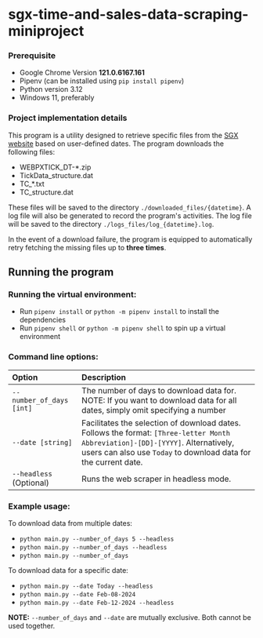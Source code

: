 # sgx-time-and-sales-data-scraping-miniproject

### Prerequisite

- Google Chrome Version **121.0.6167.161**
- Pipenv (can be installed using `pip install pipenv`)
- Python version 3.12
- Windows 11, preferably

### Project implementation details

This program is a utility designed to retrieve specific files from the [SGX website](https://www.sgx.com/research-education/derivatives) based on user-defined dates. The program downloads the following files:

- WEBPXTICK_DT-\*.zip
- TickData_structure.dat
- TC\_\*.txt
- TC_structure.dat

These files will be saved to the directory `./downloaded_files/{datetime}`. A log file will also be generated to record the program's activities. The log file will be saved to the directory `./logs_files/log_{datetime}.log`.

In the event of a download failure, the program is equipped to automatically retry fetching the missing files up to **three times**.

## Running the program

### Running the virtual environment:

- Run `pipenv install` or `python -m pipenv install` to install the dependencies
- Run `pipenv shell` or `python -m pipenv shell` to spin up a virtual environment

### Command line options:

| Option                   | Description                                                                                                                                                                                        |
| :----------------------- | :------------------------------------------------------------------------------------------------------------------------------------------------------------------------------------------------- |
| `--number_of_days [int]` | The number of days to download data for. NOTE: If you want to download data for all dates, simply omit specifying a number                                                                         |
| `--date [string]`        | Facilitates the selection of download dates. Follows the format: `[Three-letter Month Abbreviation]-[DD]-[YYYY]`. Alternatively, users can also use `Today` to download data for the current date. |
| `--headless` (Optional)  | Runs the web scraper in headless mode.                                                                                                                                                             |

### Example usage:

To download data from multiple dates:

- `python main.py --number_of_days 5 --headless`
- `python main.py --number_of_days --headless`
- `python main.py --number_of_days`

To download data for a specific date:

- `python main.py --date Today --headless`
- `python main.py --date Feb-08-2024`
- `python main.py --date Feb-12-2024 --headless`

**NOTE:** `--number_of_days` and `--date` are mutually exclusive. Both cannot be used together.
